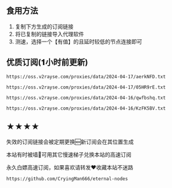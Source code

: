 ## 食用方法
1. 复制下方生成的订阅链接
2. 将已复制的链接导入代理软件
3. 测速，选择一个【有值】的且延时较低的节点连接即可

## 优质订阅(𝟏小时前更新)

```
https://oss.v2rayse.com/proxies/data/2024-04-17/aerkNFD.txt
```
```
https://oss.v2rayse.com/proxies/data/2024-04-17/05HR9rE.txt
```
```
https://oss.v2rayse.com/proxies/data/2024-04-16/qwfbshq.txt
```
```
https://oss.v2rayse.com/proxies/data/2024-04-16/KzFK5BV.txt
```

## ★★★★
失效的订阅链接会被定期更换🆕新订阅会在其位置生成

本站有时被墙🚫可用其它慢速梯子兑换本站的高速订阅

永久白嫖高速订阅，如果喜欢请转发❤️收藏本站不迷路

```https://github.com/CryingMan666/eternal-nodes```
